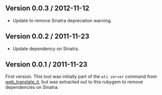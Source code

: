 ## Version 0.0.3 / 2012-11-12

* Update to remove Sinatra deprecation warning.

## Version 0.0.2 / 2011-11-23

* Update dependency on Sinatra.

## Version 0.0.1 / 2011-11-23

First version. This tool was initially part of the `wti server` command from [web_translate_it](https://github.com/AtelierConvivialite/webtranslateit), but was extracted out to this rubygem to remove dependencies on Sinatra.